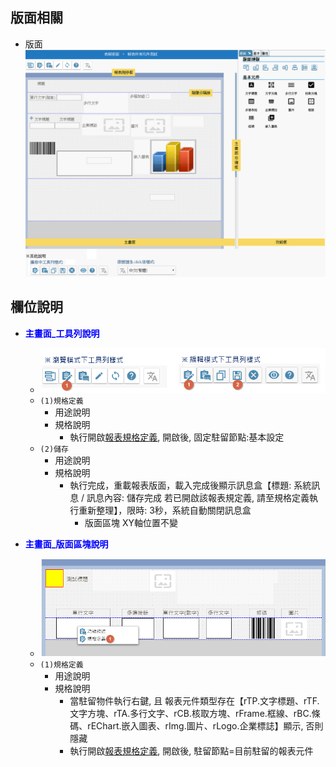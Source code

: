 ## <div id="layout">版面相關</div>
* 版面
    ![pic][image_report]

## <div id="object-desc">欄位說明</div>

* <p id="fieldbreak1" style="color:blue;font-weight:bold">主畫面_工具列說明</p>

    * ![pic][image_report_block1]
    * `(1)規格定義`
        * 用途說明
        * 規格說明
            * 執行開啟[報表規格定義][link_report_annotation], 開啟後, 固定駐留節點:基本設定
    * `(2)儲存`
        * 用途說明
        * 規格說明
            * 執行完成，重載報表版面，載入完成後顯示訊息盒【標題: 系統訊息 / 訊息內容: 儲存完成 若已開啟該報表規定義, 請至規格定義執行重新整理】，限時: 3秒，系統自動關閉訊息盒
                * 版面區塊 XY軸位置不變

* <p id="fieldbreak2" style="color:blue;font-weight:bold">主畫面_版面區塊說明</p>

    * ![pic][image_report_block2]
    * `(1)規格定義`
        * 用途說明
        * 規格說明
            * 當駐留物件執行右鍵, 且 報表元件類型存在【rTP.文字標題、rTF.文字方塊、rTA.多行文字、rCB.核取方塊、rFrame.框線、rBC.條碼、rEChart.嵌入圖表、rImg.圖片、rLogo.企業標誌】顯示, 否則 隱藏
            * 執行開啟[報表規格定義][link_report_annotation], 開啟後, 駐留節點=目前駐留的報表元件


<!-- 圖片 -->
[image_report]:attachment/Report.png
[image_report_block1]:attachment/Report_block1.png
[image_report_block2]:attachment/Report_block2.png

<!-- 超連結 -->
[link_fieldbreak1]:#fieldbreak1 "欄位說明/基本"

[link_report_annotation]:../ReportAnnotation/README "報表規格定義"
[link_ruleother1]:/8.10.1/IDE/Specification/RulesOther/README#ruleother1 "共用通則_其它/版面資訊通則"
